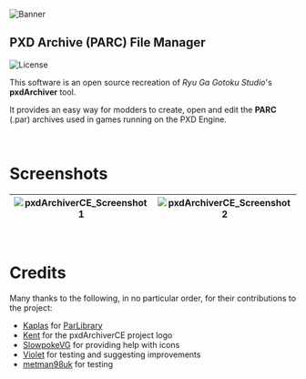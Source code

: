 ![Banner](https://github.com/user-attachments/assets/36b17597-e9ec-4322-9e1b-a65f5b93fc7c)

## **PXD Archive (PARC) File Manager**

![License](https://img.shields.io/badge/License-MIT-blue.svg)

This software is an open source recreation of _Ryu Ga Gotoku Studio_'s **pxdArchiver** tool.

It provides an easy way for modders to create, open and edit the __PARC__ (.par) archives used in games running on the PXD Engine.

<br>

# Screenshots

| ![pxdArchiverCE_Screenshot1](https://github.com/user-attachments/assets/158fa508-0168-4957-a45e-2a4d6facae4b) | ![pxdArchiverCE_Screenshot2](https://github.com/user-attachments/assets/eb0420ae-ed89-4e7c-8d58-a511a14e1579) |
|---|---|

<br>

# Credits

Many thanks to the following, in no particular order, for their contributions to the project:

* [Kaplas](https://github.com/Kaplas80) for [ParLibrary](https://github.com/Kaplas80/ParManager)
* [Kent](https://github.com/Constasis) for the pxdArchiverCE project logo
* [SlowpokeVG](https://github.com/SlowpokeVG) for providing help with icons
* [Violet](https://github.com/SamuraiOndo) for testing and suggesting improvements
* [metman98uk](https://github.com/metman98uk) for testing
